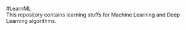 #LearnML</br>
This repository contains learning stuffs for Machine Learning and Deep Learning algorithms.
